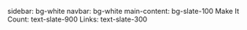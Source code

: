 sidebar: bg-white
navbar: bg-white
main-content: bg-slate-100
Make It Count: text-slate-900
Links: text-slate-300